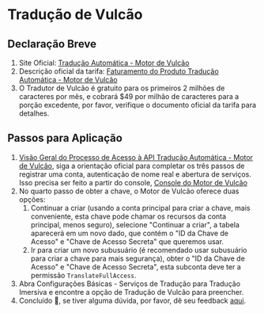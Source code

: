 # Tradução de Vulcão

## Declaração Breve

1. Site Oficial: [Tradução Automática - Motor de Vulcão](https://www.volcengine.com/product/machine-translation)
2. Descrição oficial da tarifa: [Faturamento do Produto Tradução Automática - Motor de Vulcão](https://www.volcengine.com/docs/4640/68515)
3. O Tradutor de Vulcão é gratuito para os primeiros 2 milhões de caracteres por mês, e cobrará $49 por milhão de caracteres para a porção excedente, por favor, verifique o documento oficial da tarifa para detalhes.

## Passos para Aplicação

1. [Visão Geral do Processo de Acesso à API Tradução Automática - Motor de Vulcão](https://www.volcengine.com/docs/4640/130872), siga a orientação oficial para completar os três passos de registrar uma conta, autenticação de nome real e abertura de serviços. Isso precisa ser feito a partir do console, [Console do Motor de Vulcão](https://console.volcengine.com/home)
2. No quarto passo de obter a chave, o Motor de Vulcão oferece duas opções:
   1. Continuar a criar (usando a conta principal para criar a chave, mais conveniente, esta chave pode chamar os recursos da conta principal, menos seguro), selecione "Continuar a criar", a tabela aparecerá em um novo dado, que contém o "ID da Chave de Acesso" e "Chave de Acesso Secreta" que queremos usar.
   2. Ir para criar um novo subusuário (é recomendado usar subusuário para criar a chave para mais segurança), obter o "ID da Chave de Acesso" e "Chave de Acesso Secreta", esta subconta deve ter a permissão `TranslateFullAccess`.
3. Abra Configurações Básicas - Serviços de Tradução para Tradução Imersiva e encontre a opção de Tradução de Vulcão para preencher.
4. Concluído 🎉, se tiver alguma dúvida, por favor, dê seu feedback [aqui](https://github.com/immersive-translate/immersive-translate/issues/137).
